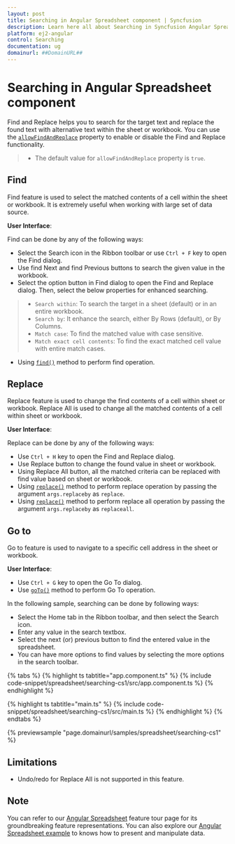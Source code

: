 ```yaml
---
layout: post
title: Searching in Angular Spreadsheet component | Syncfusion
description: Learn here all about Searching in Syncfusion Angular Spreadsheet component of Syncfusion Essential JS 2 and more.
platform: ej2-angular
control: Searching 
documentation: ug
domainurl: ##DomainURL##
---
```


# Searching in Angular Spreadsheet component

Find and Replace helps you to search for the target text and replace the found text with alternative text within the sheet or workbook. You can use the [`allowFindAndReplace`](https://ej2.syncfusion.com/angular/documentation/api/spreadsheet/#allowfindandreplace) property to enable or disable the Find and Replace functionality.

> * The default value for `allowFindAndReplace` property is `true`.

## Find

Find feature is used to select the matched contents of a cell within the sheet or workbook. It is extremely useful when working with large set of data source.

**User Interface**:

Find can be done by any of the following ways:

* Select the Search icon in the Ribbon toolbar or use `Ctrl + F` key to open the Find dialog.
* Use find Next and find Previous buttons to search the given value in the workbook.
* Select the option button in Find dialog to open the Find and Replace dialog. Then, select the below properties for enhanced searching.

> * `Search within`: To search the target in a sheet (default) or in an entire workbook.
> * `Search by`: It enhance the search, either By Rows (default), or By Columns.
> * `Match case`: To find the matched value with case sensitive.
> * `Match exact cell contents`: To find the exact matched cell value with entire match cases.

* Using [`find()`](https://ej2.syncfusion.com/angular/documentation/api/spreadsheet/#find) method to perform find operation.

## Replace

Replace feature is used to change the find contents of a cell within sheet or workbook. Replace All is used to change all the matched contents of a cell within sheet or workbook.

**User Interface**:

Replace can be done by any of the following ways:

* Use `Ctrl + H` key to open the Find and Replace dialog.
* Use Replace button to change the found value in sheet or workbook.
* Using Replace All button, all the matched criteria can be replaced with find value based on sheet or workbook.
* Using [`replace()`](https://ej2.syncfusion.com/angular/documentation/api/spreadsheet/#replace) method to perform replace operation by passing the argument `args.replaceby` as `replace`.
* Using [`replace()`](https://ej2.syncfusion.com/angular/documentation/api/spreadsheet/#replace) method to perform replace all operation by passing the argument `args.replaceby` as `replaceall`.

## Go to

Go to feature is used to navigate to a specific cell address in the sheet or workbook.

**User Interface**:

* Use `Ctrl + G` key to open the Go To dialog.
* Use [`goTo()`](https://ej2.syncfusion.com/angular/documentation/api/spreadsheet/#goto) method to perform Go To operation.

In the following sample, searching can be done by following ways:

* Select the Home tab in the Ribbon toolbar, and then select the Search icon.
* Enter any value in the search textbox.
* Select the next (or) previous button to find the entered value in the spreadsheet.
* You can have more options to find values by selecting the more options in the search toolbar.

{% tabs %}
{% highlight ts tabtitle="app.component.ts" %}
{% include code-snippet/spreadsheet/searching-cs1/src/app.component.ts %}
{% endhighlight %}

{% highlight ts tabtitle="main.ts" %}
{% include code-snippet/spreadsheet/searching-cs1/src/main.ts %}
{% endhighlight %}
{% endtabs %}
  
{% previewsample "page.domainurl/samples/spreadsheet/searching-cs1" %}

## Limitations

* Undo/redo for Replace All is not supported in this feature.

## Note

You can refer to our [Angular Spreadsheet](https://www.syncfusion.com/angular-ui-components/angular-spreadsheet) feature tour page for its groundbreaking feature representations. You can also explore our [Angular Spreadsheet example](https://ej2.syncfusion.com/angular/demos/#/material/spreadsheet/default) to knows how to present and manipulate data.